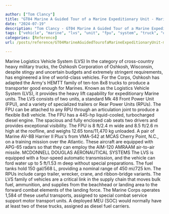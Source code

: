 ```yaml
---

author: ["Tom Clancy"]
title: "GT04 Marine A Guided Tour of a Marine Expeditionary Unit - Marine_split_080.html"
date: "2024-07-19"
description: "Tom Clancy - GT04 Marine A Guided Tour of a Marine Expeditionary Unit"
tags: ["vehicle", "marine", "lvs", "unit", "fpu", "system", "truck", "oshkosh", "two", "fuel", "logistics", "heavy", "corp", "family", "produce", "provides", "power", "trailer", "rpus", "diesel", "equipped", "special", "supply", "landing", "combat"]
categories: [Reference]
url: /posts/reference/GT04MarineAGuidedTourofaMarineExpeditionaryUnit-marinesplit080html

---
```



Marine
Logistics Vehicle System (LVS)
In the category of cross-country heavy military trucks, the Oshkosh Corporation of Oshkosh, Wisconsin, despite stingy and uncertain budgets and extremely stringent requirements, has engineered a line of world-class vehicles. For the Corps, Oshkosh has adapted the Army's HEMTT family of ten-ton 8x8 trucks to produce a transporter good enough for Marines. Known as the Logistics Vehicle System (LVS), it provides the heavy lift capability for expeditionary Marine units. The LVS consists of two units, a standard Mk 48 Front Power Unit (FPU), and a variety of specialized trailers or Rear Power Units (RPUs). The FPU can be attached to any RPU through an articulation joint to produce a flexible 8x8 vehicle. The FPU has a 445-hp liquid-cooled, turbocharged diesel engine. The spacious and fully enclosed cab seats two drivers and provides exceptional visibility. The FPU is 8 ft/2.4 m wide and 8.5 ft/2.6 m high at the roofline, and weighs 12.65 tons/11,470 kg unloaded.
A pair of Marine AV-8B Harrier II Plus's from VMA-542 at MCAS Cherry Point, N.C., on a training mission over the Atlantic. These aircraft are equipped with APG-65 radars so that they can employ the AIM-120 AMRAAM air-to-air missile.
MCDONNELL DOUGLAS AERONAUTICAL SYSTEMS
The LVS is equipped with a four-speed automatic transmission, and the vehicle can ford water up to 5 ft/1.53 m deep without special preparations. The fuel tanks hold 150 gal/568 L, providing a nominal range of 450 mi/725 km. The RPUs include cargo trailer, wrecker, crane, and ribbon-bridge variants. The LVS family of vehicles are a critical link in the supply chain that moves bulk fuel, ammunition, and supplies from the beachhead or landing area to the forward combat elements of the landing force. The Marine Corps operates 1,584 of these useful transports, assigned to special combat service support motor transport units. A deployed MEU (SOC) would normally have at least two of these trucks, assigned as diesel fuel carriers.

